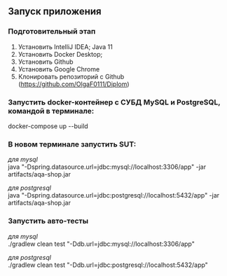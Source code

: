 ## Запуск приложения  
### Подготовительный этап  
1.	Установить IntelliJ IDEA; Java 11  
2.	Установить Docker Desktop;  
3.	Установить Github  
4.	Установить Google Chrome  
5.	Клонировать репозиторий с Github (https://github.com/OlgaF0111/Diplom)
   
###	Запустить docker-контейнер с СУБД MySQL и PostgreSQL, командой в терминале:
   
docker-compose up --build  

###	В новом терминале запустить SUT:  
*для mysql*   
java "-Dspring.datasource.url=jdbc:mysql://localhost:3306/app" -jar artifacts/aqa-shop.jar  

*для postgresql*    
java "-Dspring.datasource.url=jdbc:postgresql://localhost:5432/app" -jar artifacts/aqa-shop.jar

###	Запустить авто-тесты  
*для mysql*    
./gradlew clean test "-Ddb.url=jdbc:mysql://localhost:3306/app"  

*для postgresql*    
./gradlew clean test "-Ddb.url=jdbc:postgresql://localhost:5432/app"  
